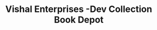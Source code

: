 ---
title: "Vishal Enterprises -Dev Collection Book Depot"
url: /secunderabad/vishal-enterprises-dev-collection-book-depot/
shop: books
---